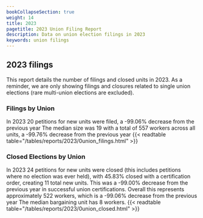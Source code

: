 ```yaml
---
bookCollapseSection: true
weight: 14
title: 2023
pagetitle: 2023 Union Filing Report
description: Data on union election filings in 2023
keywords: union filings
---
```


## 2023 filings

This report details the number of filings and closed units in 2023. As a reminder, we are only showing filings and closures related to single union elections (rare multi-union elections are excluded).

### Filings by Union
In 2023 20 petitions for new units were filed, a -99.06% decrease from the previous year The median size was 19 with a total of 557 workers across all units, a -99.76% decrease from the previous year
{{< readtable table="/tables/reports/2023/0union_filings.html" >}}

### Closed Elections by Union
In 2023 24 petitions for new units were closed (this includes petitions where no election was ever held), with 45.83% closed with a certification order, creating 11 total new units. This was a -99.00% decrease from the previous year in successful union certifications. Overall this represents approximately 522 workers, which is a -99.06% decrease from the previous year The median bargaining unit has 8 workers.
{{< readtable table="/tables/reports/2023/0union_closed.html" >}}
